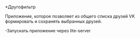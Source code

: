 *Другофильтр

Приложение, которое позволяет из общего списка друзей VK формировать и сохранять выбранных друзей.

-Запускать приложение через lite-server
